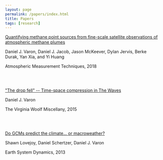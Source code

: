 ```yaml
---
layout: page
permalink: /papers/index.html
title: Papers
tags: [research]
---
```


[Quantifying methane point sources from fine-scale satellite observations of atmospheric methane plumes](https://doi.org/10.5194/amt-11-5673-2018)

Daniel J. Varon, Daniel J. Jacob, Jason McKeever, Dylan Jervis, Berke Durak, Yan Xia, and Yi Huang

Atmospheric Measurement Techniques, 2018

<br>
<br>

["The drop fell" -- Time-space compression in The Waves](https://virginiawoolfmiscellany.wordpress.com/virginia-woolf-miscellany-fall-2014winter-2015-issue-86/)

Daniel J. Varon

The Virginia Woolf Miscellany, 2015

<br>
<br>

[Do GCMs predict the climate... or macroweather?](https://doi.org/10.5194/esd-4-439-2013)

Shawn Lovejoy, Daniel Schertzer, Daniel J. Varon

Earth System Dynamics, 2013

<!-- 
| - | - |
|---|---|
| I am text to the left  | ![avatar](/images/avatar.png) |
| ![avatar](/images/avatar.png) | I am text to the right |
-->
